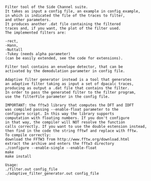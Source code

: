     Filter tool of the Side Channel suite.
    It takes as input a config file, an example in config_example,
    in which is indicated the file of the traces to filter, 
    and other parameters.
    It produces another .dat file containing the filtered
    traces and, if you want, the plot of the filter used.
    The implemented filters are:
    
    -rect,
    -Hann,
    -Nuttall
    -Tukey (needs alpha parameter)
    (can be easily extended, see the code for extensions).
    
    Filter tool contains an envelope detector, that can be
    activated by the demodulation parameter in config file.
    
    Adaptive filter generator instead is a tool that generates
    an adaptive filter taking as input a set of dpacalc traces,
    producing as output a .dat file that contains the filter.
    In order to pass the generated filter to the filter program,
    use the filterFile parameter in the config file.
    
    IMPORTANT: the fftw3 library that computes the DFT and IDFT
    was compiled passing --enable-float parameter to the 
    configure script. In this way the library supports 
    computation with floating numbers. If you don't configure 
    in that way, the compiler will NOT resolve the function 
    calls correctly. If you want to use the double estension instead,
    then find in the code the string fftwf and replace with fftw.
    To compile correctly:
    download the FFTW3 from http://www.fftw.org/download.html
    extract the archive and enters the fftw3 directory
    ./configure --enable-single --enable-float
    make
    make install
    
    Usage:
    ./filter.out config_file
    ./adaptive_filter_generator.out config_file

